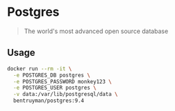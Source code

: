 # Postgres

> The world's most advanced open source database

## Usage

```sh
docker run --rm -it \
  -e POSTGRES_DB postgres \
  -e POSTGRES_PASSWORD monkey123 \
  -e POSTGRES_USER postgres \
  -v data:/var/lib/postgresql/data \
  bentruyman/postgres:9.4
```
